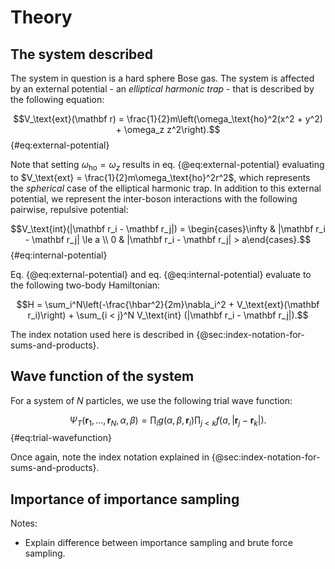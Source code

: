 # Theory

## The system described

<!-- We should describe the task at hand in the Introduction, but here we can express the details of the system in question. -->

The system in question is a hard sphere Bose gas<!-- https://www.kmaasrud.com/brain/bose-gas -->. The system is affected by an external potential - an *elliptical harmonic trap* - that is described by the following equation:

$$V_\text{ext}(\mathbf r) = \frac{1}{2}m\left(\omega_\text{ho}^2(x^2 + y^2) + \omega_z z^2\right).$$ {#eq:external-potential}

Note that setting $\omega_\text{ho} = \omega_z$ results in eq. {@eq:external-potential} evaluating to $V_\text{ext} = \frac{1}{2}m\omega_\text{ho}^2r^2$, which represents the *spherical* case of the elliptical harmonic trap. In addition to this external potential, we represent the inter-boson interactions with the following pairwise, repulsive potential:

$$V_\text{int}(|\mathbf r_i - \mathbf r_j|) = \begin{cases}\infty & |\mathbf r_i - \mathbf r_j| \le a \\ 0 & |\mathbf r_i - \mathbf r_j| > a\end{cases}.$$ {#eq:internal-potential}

Eq. {@eq:external-potential} and eq. {@eq:internal-potential} evaluate to the following two-body Hamiltonian:

$$H = \sum_i^N\left(-\frac{\hbar^2}{2m}\nabla_i^2 + V_\text{ext}(\mathbf r_i)\right) + \sum_{i < j}^N V_\text{int} (|\mathbf r_i - \mathbf r_j|).$$

The index notation used here is described in {@sec:index-notation-for-sums-and-products}.

## Wave function of the system

<!-- Some motivation for using the trial wave function is needed here. I've just written the following as a placeholder for now. -->

For a system of $N$ particles, we use the following trial wave function:

$$\Psi_T(\mathbf r_1, ..., \mathbf r_N, \alpha, \beta) = \prod_i g(\alpha, \beta, \mathbf r_i) \prod_{j < k}f(a, |\mathbf r_j - \mathbf r_k|). $$ {#eq:trial-wavefunction}

Once again, note the index notation explained in {@sec:index-notation-for-sums-and-products}.

## Importance of importance sampling
Notes:
- Explain difference between importance sampling and brute force sampling.